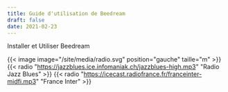 ```yaml
---
title: Guide d'utilisation de Beedream
draft: false 
date: 2021-02-23 
---
```

Installer et Utiliser Beedream
<!--more-->
{{< image image="/site/media/radio.svg" position="gauche" taille="m" >}}
{{< radio "https://jazzblues.ice.infomaniak.ch/jazzblues-high.mp3" "Radio Jazz Blues" >}}
{{< radio "https://icecast.radiofrance.fr/franceinter-midfi.mp3" "France Inter" >}}
